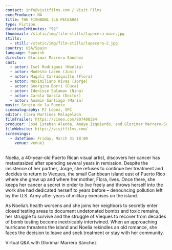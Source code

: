```yaml
---
contact: info@visitfilms.com / Visit Films
execProducer: NA
title: THE FISHBOWL (LA PECEARA)
type: Fiction
durationInMinutes: "92"
thumbnail: /static/img/film-stills/lapecera-main.jpg
stills:
  - still: /static/img/film-stills/lapecera-2.jpg
country: USA/Spain
language: Spanish
director: Glorimar Marrero Sánchez
cast:
  - actor: Isel Rodriguez (Noelia)
  - actor: Modesto Lacén (Juni)
  - actor: Magali Carrasquillo (Flora)
  - actor: Maximiliano Rivas (Jorge)
  - actor: Georgina Borri (Cuca)
  - actor: Idenisse Salaman (Nina)
  - actor: Carola García (Doctor)
  - actor: Anamin Santiago (María)
music: Sergio de la Puente
cinematography: PJ López, SPC
editor: Clara Martínez Malagelada
filmTrailer: https://vimeo.com/807408384
producer: José Esteban Alenda, Amaya Izquierdo, and Glorimar Marrero-Sánchez
filmWebsite: https://visitfilms.com/
screenings:
  - dateTime: Friday, March 31 18:00
    venue: venue1
---
```

Noelia, a 40-year-old Puerto Rican visual artist, discovers her cancer has metastasized after spending several years in remission. Despite the insistence of her partner, Jorge, she refuses to continue her treatment and decides to return to Vieques, the small Caribbean island east of Puerto Rico where she grew up and where her mother, Flora, lives. Once there, she keeps her cancer a secret in order to live freely and throws herself into the work she had dedicated herself to years before – denouncing pollution left by the U.S. Army after years of military exercises on the island.

As Noelia’s health worsens and she joins her neighbors to secretly enter closed testing areas to document undetonated bombs and toxic remains, her struggle to survive and the struggle of Vieques to recover from decades of bomb testing become inextricably intertwined. When an approaching hurricane threatens the island and Noelia rekindles an old romance, she faces the decision to leave and seek treatment or stay with her community.

V﻿irtual Q&A with Glorimar Marrero Sánchez